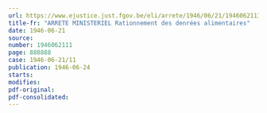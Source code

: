 ```yaml
---
url: https://www.ejustice.just.fgov.be/eli/arrete/1946/06/21/1946062111/justel
title-fr: "ARRETE MINISTERIEL Rationnement des denrées alimentaires"
date: 1946-06-21
source:
number: 1946062111
page: 888888
case: 1946-06-21/11
publication: 1946-06-24
starts:
modifies:
pdf-original:
pdf-consolidated:
---
```


